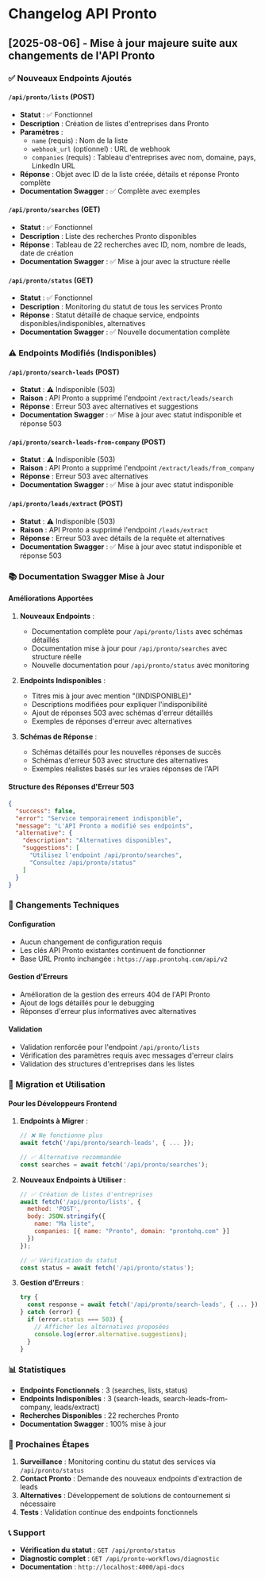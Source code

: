# Changelog API Pronto

## [2025-08-06] - Mise à jour majeure suite aux changements de l'API Pronto

### ✅ Nouveaux Endpoints Ajoutés

#### `/api/pronto/lists` (POST)
- **Statut** : ✅ Fonctionnel
- **Description** : Création de listes d'entreprises dans Pronto
- **Paramètres** :
  - `name` (requis) : Nom de la liste
  - `webhook_url` (optionnel) : URL de webhook
  - `companies` (requis) : Tableau d'entreprises avec nom, domaine, pays, LinkedIn URL
- **Réponse** : Objet avec ID de la liste créée, détails et réponse Pronto complète
- **Documentation Swagger** : ✅ Complète avec exemples

#### `/api/pronto/searches` (GET)
- **Statut** : ✅ Fonctionnel
- **Description** : Liste des recherches Pronto disponibles
- **Réponse** : Tableau de 22 recherches avec ID, nom, nombre de leads, date de création
- **Documentation Swagger** : ✅ Mise à jour avec la structure réelle

#### `/api/pronto/status` (GET)
- **Statut** : ✅ Fonctionnel
- **Description** : Monitoring du statut de tous les services Pronto
- **Réponse** : Statut détaillé de chaque service, endpoints disponibles/indisponibles, alternatives
- **Documentation Swagger** : ✅ Nouvelle documentation complète

### ⚠️ Endpoints Modifiés (Indisponibles)

#### `/api/pronto/search-leads` (POST)
- **Statut** : ⚠️ Indisponible (503)
- **Raison** : API Pronto a supprimé l'endpoint `/extract/leads/search`
- **Réponse** : Erreur 503 avec alternatives et suggestions
- **Documentation Swagger** : ✅ Mise à jour avec statut indisponible et réponse 503

#### `/api/pronto/search-leads-from-company` (POST)
- **Statut** : ⚠️ Indisponible (503)
- **Raison** : API Pronto a supprimé l'endpoint `/extract/leads/from_company`
- **Réponse** : Erreur 503 avec alternatives
- **Documentation Swagger** : ✅ Mise à jour avec statut indisponible

#### `/api/pronto/leads/extract` (POST)
- **Statut** : ⚠️ Indisponible (503)
- **Raison** : API Pronto a supprimé l'endpoint `/leads/extract`
- **Réponse** : Erreur 503 avec détails de la requête et alternatives
- **Documentation Swagger** : ✅ Mise à jour avec statut indisponible et réponse 503

### 📚 Documentation Swagger Mise à Jour

#### Améliorations Apportées

1. **Nouveaux Endpoints** :
   - Documentation complète pour `/api/pronto/lists` avec schémas détaillés
   - Documentation mise à jour pour `/api/pronto/searches` avec structure réelle
   - Nouvelle documentation pour `/api/pronto/status` avec monitoring

2. **Endpoints Indisponibles** :
   - Titres mis à jour avec mention "(INDISPONIBLE)"
   - Descriptions modifiées pour expliquer l'indisponibilité
   - Ajout de réponses 503 avec schémas d'erreur détaillés
   - Exemples de réponses d'erreur avec alternatives

3. **Schémas de Réponse** :
   - Schémas détaillés pour les nouvelles réponses de succès
   - Schémas d'erreur 503 avec structure des alternatives
   - Exemples réalistes basés sur les vraies réponses de l'API

#### Structure des Réponses d'Erreur 503

```json
{
  "success": false,
  "error": "Service temporairement indisponible",
  "message": "L'API Pronto a modifié ses endpoints",
  "alternative": {
    "description": "Alternatives disponibles",
    "suggestions": [
      "Utilisez l'endpoint /api/pronto/searches",
      "Consultez /api/pronto/status"
    ]
  }
}
```

### 🔧 Changements Techniques

#### Configuration
- Aucun changement de configuration requis
- Les clés API Pronto existantes continuent de fonctionner
- Base URL Pronto inchangée : `https://app.prontohq.com/api/v2`

#### Gestion d'Erreurs
- Amélioration de la gestion des erreurs 404 de l'API Pronto
- Ajout de logs détaillés pour le debugging
- Réponses d'erreur plus informatives avec alternatives

#### Validation
- Validation renforcée pour l'endpoint `/api/pronto/lists`
- Vérification des paramètres requis avec messages d'erreur clairs
- Validation des structures d'entreprises dans les listes

### 🚀 Migration et Utilisation

#### Pour les Développeurs Frontend

1. **Endpoints à Migrer** :
   ```javascript
   // ❌ Ne fonctionne plus
   await fetch('/api/pronto/search-leads', { ... });
   
   // ✅ Alternative recommandée
   const searches = await fetch('/api/pronto/searches');
   ```

2. **Nouveaux Endpoints à Utiliser** :
   ```javascript
   // ✅ Création de listes d'entreprises
   await fetch('/api/pronto/lists', {
     method: 'POST',
     body: JSON.stringify({
       name: "Ma liste",
       companies: [{ name: "Pronto", domain: "prontohq.com" }]
     })
   });
   
   // ✅ Vérification du statut
   const status = await fetch('/api/pronto/status');
   ```

3. **Gestion d'Erreurs** :
   ```javascript
   try {
     const response = await fetch('/api/pronto/search-leads', { ... });
   } catch (error) {
     if (error.status === 503) {
       // Afficher les alternatives proposées
       console.log(error.alternative.suggestions);
     }
   }
   ```

### 📊 Statistiques

- **Endpoints Fonctionnels** : 3 (searches, lists, status)
- **Endpoints Indisponibles** : 3 (search-leads, search-leads-from-company, leads/extract)
- **Recherches Disponibles** : 22 recherches Pronto
- **Documentation Swagger** : 100% mise à jour

### 🔮 Prochaines Étapes

1. **Surveillance** : Monitoring continu du statut des services via `/api/pronto/status`
2. **Contact Pronto** : Demande des nouveaux endpoints d'extraction de leads
3. **Alternatives** : Développement de solutions de contournement si nécessaire
4. **Tests** : Validation continue des endpoints fonctionnels

### 📞 Support

- **Vérification du statut** : `GET /api/pronto/status`
- **Diagnostic complet** : `GET /api/pronto-workflows/diagnostic`
- **Documentation** : `http://localhost:4000/api-docs`
